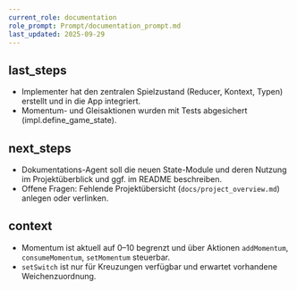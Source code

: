 ```yaml
---
current_role: documentation
role_prompt: Prompt/documentation_prompt.md
last_updated: 2025-09-29
---
```


## last_steps
- Implementer hat den zentralen Spielzustand (Reducer, Kontext, Typen) erstellt und in die App integriert.
- Momentum- und Gleisaktionen wurden mit Tests abgesichert (impl.define_game_state).

## next_steps
- Dokumentations-Agent soll die neuen State-Module und deren Nutzung im Projektüberblick und ggf. im README beschreiben.
- Offene Fragen: Fehlende Projektübersicht (`docs/project_overview.md`) anlegen oder verlinken.

## context
- Momentum ist aktuell auf 0–10 begrenzt und über Aktionen `addMomentum`, `consumeMomentum`, `setMomentum` steuerbar.
- `setSwitch` ist nur für Kreuzungen verfügbar und erwartet vorhandene Weichenzuordnung.
